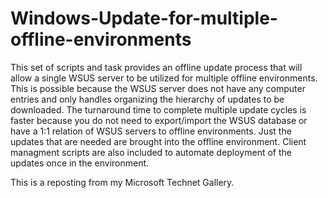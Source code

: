 # Windows-Update-for-multiple-offline-environments

This set of scripts and task provides an offline update process that will allow a single WSUS server to be utilized for multiple offline environments. This is possible because the WSUS server does not have any computer entries and only handles organizing the hierarchy of updates to be downloaded. The turnaround time to complete multiple update cycles is faster because you do not need to export/import the WSUS database or have a 1:1 relation of WSUS servers to offline environments. Just the updates that are needed are brought into the offline environment.  Client managment scripts are also included to automate deployment of the updates once in the environment.



This is a reposting from my Microsoft Technet Gallery.
